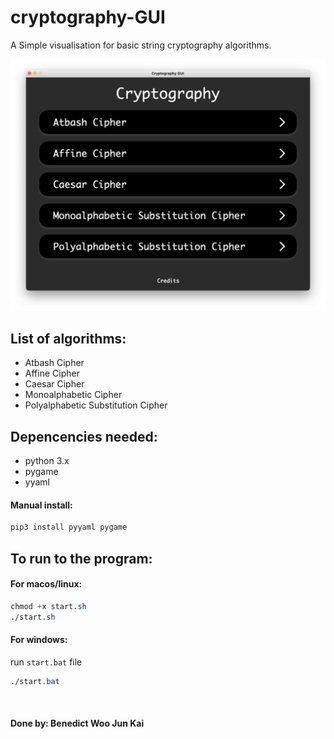 # cryptography-GUI
A Simple visualisation for basic string cryptography algorithms.

![Alt text](design/home_screen.png)

## List of algorithms:
* Atbash Cipher
* Affine Cipher
* Caesar Cipher
* Monoalphabetic Cipher
* Polyalphabetic Substitution Cipher

## Depencencies needed:
* python 3.x
* pygame
* yyaml

#### Manual install: 
```css
pip3 install pyyaml pygame
```

## To run to the program:
#### For macos/linux:
```css
chmod +x start.sh
./start.sh
```
#### For windows:
run `start.bat` file
```css
./start.bat
```
<br />

#### Done by: Benedict Woo Jun Kai